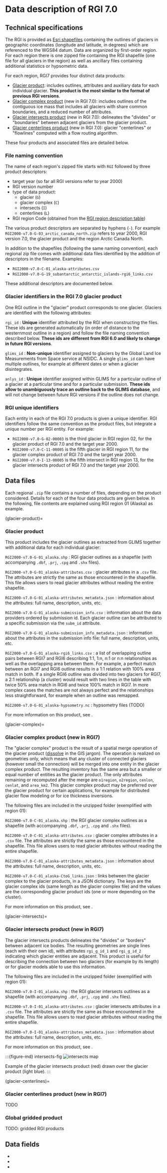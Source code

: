# Data description of RGI 7.0

## Technical specifications

The RGI is provided as [Esri shapefiles](https://en.wikipedia.org/wiki/Shapefile) containing the outlines of glaciers in geographic coordinates (longitude and latitude, in degrees) which are referenced to the WGS84 datum. Data are organized by first-order region. For each region there is one zipped file containing the RGI shapefile (one file for all glaciers in the region) as well as ancillary files containing additional statistics or hypsometric data.

For each region, RGI7 provides four distinct data products:
- [Glacier product](glacier-product): includes outlines, attributes and auxiliary data for each individual glacier. **This product is the most similar to the format of previous RGI versions**.
- [Glacier complex product](glacier-complex) (new in RGI 7.0): includes outlines of the contiguous ice mass that includes all glaciers with share common boundaries, and a reduced number of attributes.
- [Glacier intersects product](glacier-intersects) (new in RGI 7.0): delineates the "divides" or "boundaries" between adjacent glaciers from the glacier product. 
- [Glacier centerlines product](glacier-centerlines) (new in RGI 7.0): glacier "centerlines" or "flowlines" computed with a flow routing algorithm.

These four products and associated files are detailed below.

### File naming convention

The name of each region's zipped file starts with `RGI` followed by three product descriptors:
- target year (so far all RGI versions refer to year 2000)
- RGI version number
- type of data product: 
  - glacier (`G`) 
  - glacier complex (`C`)
  - intersects (`I`)
  - centerlines (`L`)
- RGI region Code (obtained from the [RGI region description table](o1-regions-table))
  
The various product descriptors are separated by hyphens (`-`). For example `RGI2000-v7.0-G-03_arctic_canada_north.zip` refers to year 2000, RGI version 7.0, the glacier product and the region Arctic Canada North.

In addition to the shapefiles (following the same naming convention), each regional zip file comes with additional data files identified by the addition of descriptors in the filename. Examples: 
- `RGI2000-v7.0-C-01_alaska-attributes.csv`
- `RGI2000-v7.0-G-19_subantarctic_antarctic_islands-rgi6_links.csv`

These additional descriptors are documented below.

### Glacier identifiers in the RGI 7.0 glacier product

One RGI outline in the "glacier" product corresponds to one glacier. Glaciers are identified with the following attributes:

`rgi_id` 
: **Unique** identifier attributed by the RGI when constructing the files. These ids are generated automatically (in order of distance to the westernmost outline in a region) and follow the file naming convention described below. **These ids are different from RGI 6.0 and likely to change in future RGI versions**.

`glims_id` 
: **Non-unique** identifier assigned to glaciers by the Global Land Ice Measurements from Space service at NSIDC. A single `glims_id` can have multiple outlines, for example at different dates or when a glacier disintegrates.

`anlys_id` 
: **Unique** identifier assigned within GLIMS for a particular outline of a glacier at a particular time and for a particular submission.  **These ids allow to unambiguously trace an outline back to the GLIMS database**, and will not change between future RGI versions if the outline does not change.

### RGI unique identifiers

Each entity in each of the RGI 7.0 products is given a unique identifier. RGI identifiers follow the same convention as the product files, but integrate a unique number per RGI entity. For example:
- `RGI2000-v7.0-G-02-00003` is the third glacier in RGI region 02, for the glacier product of RGI 7.0 and the target year 2000.
- `RGI2000-v7.0-C-11-00005` is the fifth glacier in RGI region 11, for the glacier complex product of RGI 7.0 and the target year 2000.
- `RGI2000-v7.0-I-13-00005` is the fifth intersect in RGI region 13, for the glacier intersects product of RGI 7.0 and the target year 2000.

## Data files

Each regional `.zip` file contains a number of files, depending on the product considered. Details for each of the four data products are given below. In the following, file contents are explained using RGI region 01 (Alaska) as example.

(glacier-product)=
### Glacier product

This product includes the glacier outlines as extracted from GLIMS together with additional data for each individual glacier: 


`RGI2000-v7.0-G-01_alaska.shp`
: RGI glacier outlines as a shapefile (with accompanying `.dbf`, `.prj`, `.cpg` and `.shx` files).

`RGI2000-v7.0-G-01_alaska-attributes.csv`
: glacier attributes in a `.csv` file. The attributes are strictly the same as those encountered in the shapefile. This file allows users to read glacier attributes without reading the entire shapefile.

`RGI2000-v7.0-G-01_alaska-attributes_metadata.json`
: information about the attributes: full name, description, units, etc.

`RGI2000-v7.0-G-01_alaska-submission_info.csv`
: information about the data providers ordered by submission id. Each glacier outline can be attributed to a specific submission via the `subm_id` attribute.

`RGI2000-v7.0-G-01_alaska-submission_info_metadata.json`
: information about the attributes in the submission info file: full name, description, units, etc.

`RGI2000-v7.0-G-01_alaska-rgi6_links.csv`
: a list of overlapping outline pairs between RGI7 and RGI6 describing 1:1, 1:n, n:1 or n:n relationships as well as the overlapping area between them. For example, a perfect match between an RGI7 and RGI6 outline results in a 1:1 relation with 100% area match in both. If a single RGI6 outline was divided into two glaciers for RGI7, a 2:1 relationship (a cluster) would result with two lines in the table with twice 50% area match in RGI6 and twice 100% match in RGI7. In more complex cases the matches are not always perfect and the relationships less straightforward, for example when an outline was remapped.

`RGI2000-v7.0-G-01_alaska-hypsometry.nc`
: hypsometry files (TODO)

For more information on this product, see [](data_fields/glacier_product.md).


(glacier-complex)=
### Glacier complex product (new in RGI7)

The "glacier complex" product is the result of a spatial merge operation of the glacier product ([dissolve](http://wiki.gis.com/wiki/index.php/Dissolve) in the GIS jargon). The operation is realized on geometries only, which means that any cluster of connected glaciers (however small the connection) will be merged into one entity in the glacier complex product. The resulting inventory has the same area but a smaller or equal number of entities as the glacier product. The only attributes remaining or recomputed after the merge are `o1region`,  `o2region`, `cenlon`, `cenlat`, and `area_km2`. This glacier complex product may be preferred over the glacier product for certain applications, for example for distributed glacier flow modeling or for ice thickness inversions.

The following files are included in the unzipped folder (exemplified with region 01):

`RGI2000-v7.0-C-01_alaska.shp`
: the RGI glacier complex outlines as a shapefile (with accompanying `.dbf`, `.prj`, `.cpg` and `.shx` files).

`RGI2000-v7.0-C-01_alaska-attributes.csv`
: glacier complex attributes in a `.csv` file. The attributes are strictly the same as those encountered in the shapefile. This file allows users to read glacier attributes without reading the entire shapefile.

`RGI2000-v7.0-C-01_alaska-attributes_metadata.json`
: information about the attributes: full name, description, units, etc.

`RGI2000-v7.0-C-01_alaska-CtoG_links.json`
: links between the glacier complex to the glacier products, in a JSON dictionary. The keys are the glacier complex ids (same length as the glacier complex file) and the values are the corresponding glacier product ids (one or more depending on the cluster).

For more information on this product, see [](data_fields/glacier_complex_product.md).

(glacier-intersects)=
### Glacier intersects product (new in RGI7)

The glacier intersects products delineates the "divides" or "borders" between adjacent ice bodies. The resulting geometries are single lines (each with their own id), with attributes `rgi_g_id_1` and `rgi_g_id_2` indicating which glacier entities are adjacent. This product is useful for describing the connection between two glaciers (for example by its length) or for glacier models able to use this information.

The following files are included in the unzipped folder (exemplified with region 01):

`RGI2000-v7.0-I-01_alaska.shp`
: the RGI glacier intersects outlines as a shapefile (with accompanying `.dbf`, `.prj`, `.cpg` and `.shx` files).

`RGI2000-v7.0-I-01_alaska-attributes.csv`
: glacier intersects attributes in a `.csv` file. The attributes are strictly the same as those encountered in the shapefile. This file allows users to read glacier attributes without reading the entire shapefile.

`RGI2000-v7.0-I-01_alaska-attributes_metadata.json`
: information about the attributes: full name, description, units, etc.

For more information on this product, see [](data_fields/intersects_product.md).

:::{figure-md} intersects-fig
<img src="img/example_intersects.png" alt="intersects map" class="bg-primary mb-1">

Example of the glacier intersects product (red) drawn over the glacier product (light blue).
:::


(glacier-centerlines)=
### Glacier centerlines product (new in RGI7)

TODO

### Global gridded product

TODO: gridded RGI products

<!--- The outlines of the RGI regions are provided as two shapefiles, one for first-order and one for second-order regions. A summary file containing glacier counts, glacierized area and a hypsometric list for each first-order and each second-order region is also provided. The 0.5°×0.5° grid is provided as a netcdf file in which zonal records of blank-separated glacierized areas in km² are ordered from north to south. Information about RGI glaciers that are present in the mass-balance tables of the WGMS database Fluctuations of Glaciers is provided as an ancillary `.csv` file. The 19 regional attribute files are also provided in the `.csv` format. --->

## Data fields

- [](data_fields/glacier_product.md)
- [](data_fields/glacier_complex_product.md)
- [](data_fields/intersects_product.md)
